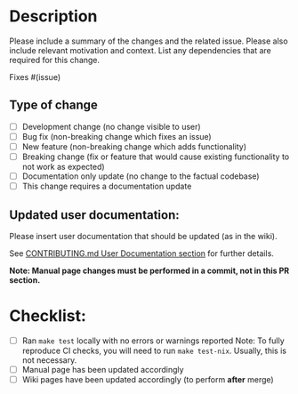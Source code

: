 # Description

Please include a summary of the changes and the related issue. Please also include relevant motivation and context. List any dependencies that are required for this change.

Fixes #(issue)

## Type of change

- [ ] Development change (no change visible to user)
- [ ] Bug fix (non-breaking change which fixes an issue)
- [ ] New feature (non-breaking change which adds functionality)
- [ ] Breaking change (fix or feature that would cause existing functionality to not work as expected)
- [ ] Documentation only update (no change to the factual codebase)
- [ ] This change requires a documentation update

## Updated user documentation:

Please insert user documentation that should be updated (as in the wiki).

See [CONTRIBUTING.md User Documentation section](../CONTRIBUTING.md#user-documentation) for further details.

**Note: Manual page changes must be performed in a commit, not in this PR section.**

# Checklist:

- [ ] Ran `make test` locally with no errors or warnings reported
  Note: To fully reproduce CI checks, you will need to run `make test-nix`. Usually, this is not necessary.
- [ ] Manual page has been updated accordingly
- [ ] Wiki pages have been updated accordingly (to perform **after** merge)
